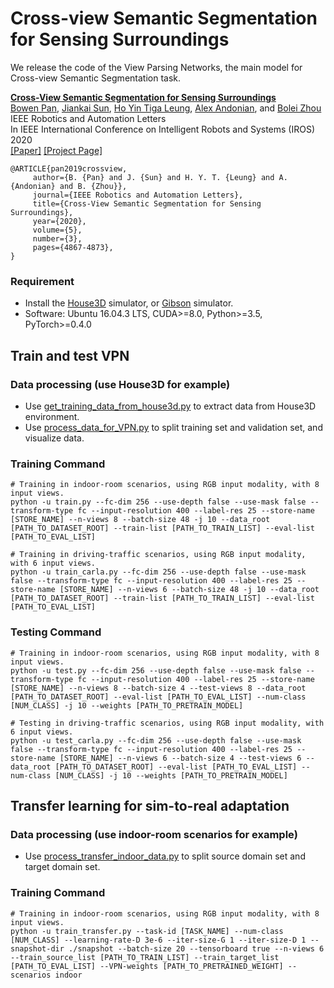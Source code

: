 # Cross-view Semantic Segmentation for Sensing Surroundings

We release the code of the View Parsing Networks, the main model for Cross-view Semantic Segmentation task.


**[Cross-View Semantic Segmentation for Sensing Surroundings
](https://arxiv.org/pdf/1906.03560.pdf)**
<br />
[Bowen Pan](http://people.csail.mit.edu/bpan/), 
[Jiankai Sun](), 
[Ho Yin Tiga Leung](),
[Alex Andonian](https://www.alexandonian.com/), and
[Bolei Zhou](http://bzhou.ie.cuhk.edu.hk/)
<br />
IEEE Robotics and Automation Letters
<br />
In IEEE International Conference on Intelligent Robots and Systems (IROS) 2020
<br />
[[Paper]](https://arxiv.org/pdf/1906.03560.pdf)
[[Project Page]](https://decisionforce.github.io/VPN/)

```
@ARTICLE{pan2019crossview,
     author={B. {Pan} and J. {Sun} and H. Y. T. {Leung} and A. {Andonian} and B. {Zhou}},
     journal={IEEE Robotics and Automation Letters},
     title={Cross-View Semantic Segmentation for Sensing Surroundings},
     year={2020},
     volume={5},
     number={3},
     pages={4867-4873},
}
```


### Requirement
- Install the [House3D](https://github.com/facebookresearch/House3D) simulator, or [Gibson](http://gibsonenv.stanford.edu) simulator.
- Software: Ubuntu 16.04.3 LTS, CUDA>=8.0, Python>=3.5, PyTorch>=0.4.0

## Train and test VPN

### Data processing (use House3D for example)
- Use [get_training_data_from_house3d.py](https://github.com/pbw-Berwin/View-Parsing-Network/blob/master/tools/get_trainning_data_from_house3d.py) to extract data from House3D environment.
- Use [process_data_for_VPN.py](https://github.com/pbw-Berwin/View-Parsing-Network/blob/master/tools/process_data_for_VPN.py) to split training set and validation set, and visualize data.

### Training Command
```
# Training in indoor-room scenarios, using RGB input modality, with 8 input views.
python -u train.py --fc-dim 256 --use-depth false --use-mask false --transform-type fc --input-resolution 400 --label-res 25 --store-name [STORE_NAME] --n-views 8 --batch-size 48 -j 10 --data_root [PATH_TO_DATASET_ROOT] --train-list [PATH_TO_TRAIN_LIST] --eval-list [PATH_TO_EVAL_LIST]

# Training in driving-traffic scenarios, using RGB input modality, with 6 input views.
python -u train_carla.py --fc-dim 256 --use-depth false --use-mask false --transform-type fc --input-resolution 400 --label-res 25 --store-name [STORE_NAME] --n-views 6 --batch-size 48 -j 10 --data_root [PATH_TO_DATASET_ROOT] --train-list [PATH_TO_TRAIN_LIST] --eval-list [PATH_TO_EVAL_LIST]
```

### Testing Command
```
# Training in indoor-room scenarios, using RGB input modality, with 8 input views.
python -u test.py --fc-dim 256 --use-depth false --use-mask false --transform-type fc --input-resolution 400 --label-res 25 --store-name [STORE_NAME] --n-views 8 --batch-size 4 --test-views 8 --data_root [PATH_TO_DATASET_ROOT] --eval-list [PATH_TO_EVAL_LIST] --num-class [NUM_CLASS] -j 10 --weights [PATH_TO_PRETRAIN_MODEL]

# Testing in driving-traffic scenarios, using RGB input modality, with 6 input views.
python -u test_carla.py --fc-dim 256 --use-depth false --use-mask false --transform-type fc --input-resolution 400 --label-res 25 --store-name [STORE_NAME] --n-views 6 --batch-size 4 --test-views 6 --data_root [PATH_TO_DATASET_ROOT] --eval-list [PATH_TO_EVAL_LIST] --num-class [NUM_CLASS] -j 10 --weights [PATH_TO_PRETRAIN_MODEL]
```

## Transfer learning for sim-to-real adaptation

### Data processing (use indoor-room scenarios for example)
- Use [process_transfer_indoor_data.py](https://github.com/pbw-Berwin/View-Parsing-Network/blob/master/tools/process_transfer_indoor_data.py) to split source domain set and target domain set.

### Training Command
```
# Training in indoor-room scenarios, using RGB input modality, with 8 input views.
python -u train_transfer.py --task-id [TASK_NAME] --num-class [NUM_CLASS] --learning-rate-D 3e-6 --iter-size-G 1 --iter-size-D 1 --snapshot-dir ./snapshot --batch-size 20 --tensorboard true --n-views 6 --train_source_list [PATH_TO_TRAIN_LIST] --train_target_list [PATH_TO_EVAL_LIST] --VPN-weights [PATH_TO_PRETRAINED_WEIGHT] --scenarios indoor
```
